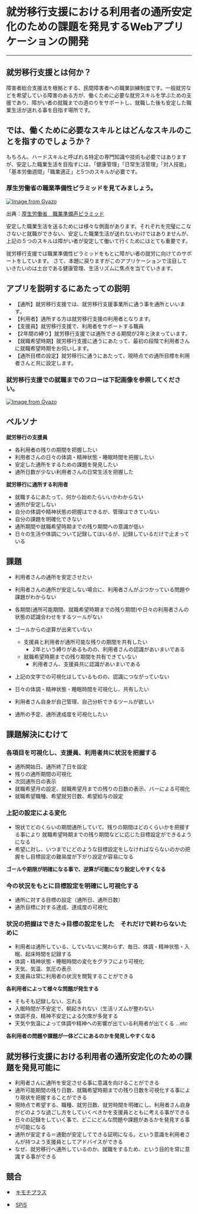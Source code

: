 # 就労移行支援における利用者の通所安定化のための課題を発見するWebアプリケーションの開発

---


## 就労移行支援とは何か？
障害者総合支援法を根拠とする、民間障害者への職業訓練制度です。一般就労などを希望している障害のある方が、働くために必要な就労スキルを学ぶための支援であり、障がい者の就職までの道のりをサポートし、就職した後も安定した職業生活が送れる事を目指す場所です。


## では、働くために必要なスキルとはどんなスキルのことを指すのでしょうか？

もちろん、ハードスキルと呼ばれる特定の専門知識や技術も必要ではありますが、安定した職業生活を目指すには、「健康管理」「日常生活管理」「対人技能」「基本労働週間」「職業適正」と5つのスキルが必要です。

### **厚生労働省の職業準備性ピラミッドを見てみましょう。**
[![Image from Gyazo](https://i.gyazo.com/352b3324ed60bfc8ebc22e8e25160b9f.png)](https://gyazo.com/352b3324ed60bfc8ebc22e8e25160b9f)

出典：[厚生労働省　職業準備声ピラミッド
](chrome-extension://efaidnbmnnnibpcajpcglclefindmkaj/https://www.mhlw.go.jp/shingi/2006/12/dl/s1226-7c05.pdf)


安定した職業生活を送るためには様々な側面があります。それぞれを完璧にこなさないと就職ができない、安定した職業生活が送れないわけではありませんが、上記の５つのスキルは障がい者が安定して働いて行くためにはとても重要です。


就労移行支援では職業準備性ピラミッドをもとに障がい者の就労に向けてのサポートをしています。
さて、本題に戻りますがこのアプリケーションで注目していきたいのは土台である健康管理、生活リズムに焦点を当てていきます。

## アプリを説明するにあたっての説明

* 【通所】就労移行支援では、就労移行支援事業所に通う事を通所といいます。
* 【利用者】通所する方は就労移行支援の利用者となります。
* 【支援員】就労移行支援で、利用者をサポートする職員
* 【2年間の縛り】就労移行支援では通所できる期間が2年と決まっています。
* 【就職希望時期】就労移行支援に通うにあたって、最初の段階で利用者さんに就職希望時期をお伺いします。
* 【通所目標の設定】就労移行に通うにあたって、現時点での通所目標を利用者さんと共に設定します。


### 就労移行支援での就職までのフローは下記画像を参照してください。

[![Image from Gyazo](https://i.gyazo.com/2ece43e31f1dbcbdc0db3f6ea53520d8.png)](
https://gyazo.com/2ece43e31f1dbcbdc0db3f6ea53520d8)

## ペルソナ

**就労移行の支援員**

* 各利用者の残りの期間を把握したい
* 利用者さんの日々の体調・精神状態・睡眠時間を把握したい
* 安定した通所をするための課題を発見したい
* 通所日数が少ない利用者さんの日常生活を把握した

**就労移行に通所する利用者**

* 就職するにあたって、何から始めたらいいかわからない
* 通所が安定しない
* 自分の体調や精神状態の把握はできるが、管理はできていない
* 自分の課題を明確化できない
* 通所期間や就職希望時期までの残り期間への意識が低い
* 日々の生活や体調について記録してはいるが、記録しているだけで止まっている


## 課題

* 利用者さんの通所を安定させたい

* 利用者さんの通所が安定しない場合に、利用者さんがぶつかっている問題や課題がわからない

* 各期間(通所可能期間、就職希望時期までの残り期間)や日々の利用者さんの状態の認識合わせをするツールがない

* ゴールからの逆算が出来ていない
	* 支援員と利用者が通所可能な残りの期間を共有したい
		* 2年という縛りがあるものの、利用者さんの認識があいまいである
	* 就職希望時期までの残り期間を共有できていない
		* 利用者さん、支援員共に認識があいまいである

* 上記の文字での可視化はしているものの、認識につながっていない
* 日々の体調・精神状態・睡眠時間を可視化し、共有したい
* 利用者さん自身が自己管理、自己分析できるツールが欲しい
* 通所の予定、通所達成度を可視化したい



## 課題解決にむけて

### 各項目を可視化し、支援員、利用者共に状況を把握する

* 通所開始日、通所終了日を設定
* 残りの通所期間の可視化
* 次回通所日の表示
* 就職希望月の設定、就職希望月までの残りの日数の表示、バーによる可視化
* 就職希望職種、希望就労日数、希望給与の設定

### 上記の設定による変化

* 現状でどのくらいの期間通所していて、残りの期間はどのくらいかを把握する事により
就職希望時期までの残り期間などに応じた目標設定ができるようになる
* 希望に対し、いつまでにどのような目標設定をしなければならないのかの把握をし目標設定の難易度が下がり設定が容易になる

**ゴールや期限が明確になる事で、逆算が可能になり設定しやすくなる**

### 今の状況をもとに目標設定を明確にし可視化する

* 通所に対する目標の設定（通所日、通所日数）
* 通所目標に対する達成、達成度の可視化

### 状況の把握はできた→目標の設定をした　それだけで終わらないために

* 利用者は通所している、していないに関わらず、毎日、体調・精神状態・入眠、起床時間を記録する
* 体調・精神状態・睡眠時間の変化をグラフにより可視化
* 天気、気温、気圧の表示
* 支援員は常に利用者の状況を閲覧することができる

**各利用者によって様々な問題が発生する**

* そもそも記録しない、忘れる
* 入眠時間が不安定で、朝起きれない（生活リズムが整わない
* 体調不良、精神不安定による欠席が多発する
* 天気や気温によって体調や精神への影響が出ている利用者が出てくる ...etc

**各利用者の問題や課題が一体どこにあるのかを発見しやすくなる**

## 就労移行支援における利用者の通所安定化のための課題を発見可能に

* 利用者さんに通所を安定させる事に意識を向けることができる
* 通所可能期間の残り日数、就職希望時期までの残り日数を可視化する事により現状を把握することができる
* 現時点で希望する、職種、就労日数、就労時間を明確にし、利用者さん自身がどのような過ごし方をしていくべきかを支援員とともに考える事ができる
* 日々の記録をしていく事で、どこにどんな問題や課題があるかを発見する事が可能になる
* 通所が安定する＝通勤が安定してできる証明になる。という意識を利用者さんが持つよう支援員としてアドバイスができる
* なぜ、就労移行へ通所しているのか、就職をするため、という目的を常に意識する事ができる


## 競合

⚫︎　[キモチプラス](https://kimochip-guide.com/job)


⚫︎　[SPiS](https://www.spis.jp/)

